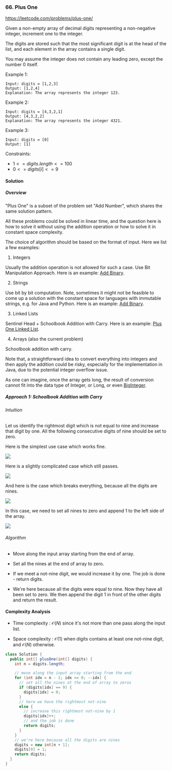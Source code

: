 ### 66. Plus One

https://leetcode.com/problems/plus-one/

Given a non-empty array of decimal digits representing a non-negative integer, increment one to the integer.

The digits are stored such that the most significant digit is at the head of the list, and each element in the array contains a single digit.

You may assume the integer does not contain any leading zero, except the number 0 itself.

 

Example 1:
```
Input: digits = [1,2,3]
Output: [1,2,4]
Explanation: The array represents the integer 123.
```
Example 2:
```
Input: digits = [4,3,2,1]
Output: [4,3,2,2]
Explanation: The array represents the integer 4321.
```
Example 3:
```
Input: digits = [0]
Output: [1]
``` 

Constraints:

- $1 <= digits.length <= 100$
- $0 <= digits[i] <= 9$


#### Solution

##### Overview
"Plus One" is a subset of the problem set "Add Number", which shares the same solution pattern.

All these problems could be solved in linear time, and the question here is how to solve it without using the addition operation or how to solve it in constant space complexity.

The choice of algorithm should be based on the format of input. Here we list a few examples:

1. Integers

Usually the addition operation is not allowed for such a case. Use Bit Manipulation Approach. Here is an example: [Add Binary](https://leetcode.com/articles/add-binary/).

2. Strings

Use bit by bit computation. Note, sometimes it might not be feasible to come up a solution with the constant space for languages with immutable strings, e.g. for Java and Python. Here is an example: [Add Binary](https://leetcode.com/articles/add-binary/).

3. Linked Lists

Sentinel Head + Schoolbook Addition with Carry. Here is an example: [Plus One Linked List](https://leetcode.com/articles/plus-one-linked-list/).

4. Arrays (also the current problem)

Schoolbook addition with carry.

Note that, a straightforward idea to convert everything into integers and then apply the addition could be risky, especially for the implementation in Java, due to the potential integer overflow issue.

As one can imagine, once the array gets long, the result of conversion cannot fit into the data type of Integer, or Long, or even [BigInteger](https://docs.oracle.com/javase/8/docs/api/java/math/BigInteger.html).

##### Approach 1: Schoolbook Addition with Carry
###### Intuition

Let us identify the rightmost digit which is not equal to nine and increase that digit by one. All the following consecutive digits of nine should be set to zero.

Here is the simplest use case which works fine.

![](https://leetcode.com/problems/plus-one/Figures/66/simple2.png)

Here is a slightly complicated case which still passes.


![](https://leetcode.com/problems/plus-one/Figures/66/more.png)

And here is the case which breaks everything, because all the digits are nines.

![](https://leetcode.com/problems/plus-one/Figures/66/handle.png)

In this case, we need to set all nines to zero and append 1 to the left side of the array.

![](https://leetcode.com/problems/plus-one/Figures/66/append.png)

###### Algorithm

- Move along the input array starting from the end of array.

- Set all the nines at the end of array to zero.

- If we meet a not-nine digit, we would increase it by one. The job is done - return digits.

- We're here because all the digits were equal to nine. Now they have all been set to zero. We then append the digit 1 in front of the other digits and return the result.

#### Complexity Analysis

- Time complexity : $\mathcal{O}(N)$ since it's not more than one pass along the input list.

- Space complexity : $\mathcal{O}(1)$ when digits contains at least one not-nine digit, and $\mathcal{O}(N)$ otherwise.

```java
class Solution {
  public int[] plusOne(int[] digits) {
    int n = digits.length;

    // move along the input array starting from the end
    for (int idx = n - 1; idx >= 0; --idx) {
      // set all the nines at the end of array to zeros
      if (digits[idx] == 9) {
        digits[idx] = 0;
      }
      // here we have the rightmost not-nine
      else {
        // increase this rightmost not-nine by 1 
        digits[idx]++;
        // and the job is done
        return digits;
      }
    }
    // we're here because all the digits are nines
    digits = new int[n + 1];
    digits[0] = 1;
    return digits;
  }
}
```